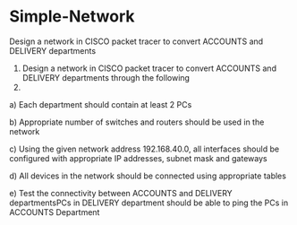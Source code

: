 # Simple-Network
Design a network in CISCO packet tracer to convert ACCOUNTS and DELIVERY departments 


1.	Design a network in CISCO packet tracer to convert ACCOUNTS and DELIVERY departments through the following
2.	
a)	Each department should contain at least 2 PCs

b)	Appropriate number of switches and routers should be used in the network

c)	Using the given network address 192.168.40.0, all interfaces should be configured with appropriate IP addresses, subnet mask and gateways

d)	All devices in the network should be connected using appropriate tables

e)	Test the connectivity between ACCOUNTS and DELIVERY departmentsPCs in DELIVERY department should be able to ping the PCs in ACCOUNTS Department

